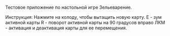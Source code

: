 Тестовое приложение по настольной игре Зельеварение.

Инструкция:
    Нажмите на колоду, чтобы вытащить новую   карту.
    E - зум активной карты
    R - поворот активной карты на 90 градусов вправо
    ЛКМ - активация и деактивация карты для ее перемещения.
    
    